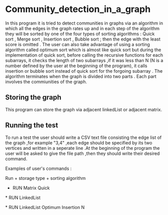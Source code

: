 # Community_detection_in_a_graph

In this program it is tried to detect communities in graphs via an algorithm in which all the edges in the graph rates up and 
in each step of the algorithm they will be sorted by one of the four types of sorting algorithms :
Quick sort , Merge sort , Insertion sort , Bubble sort ; then the edge with the least score is omitted . 
The user can also take advantage of using a sorting algorithm called optimum sort which is almost like quick sort but
during the implementation of quick sort, before calling the recursive functions for each subarrays, it checks the length of 
two subarrays ,if it was less than N (N is a number defined by the user at the beginning of the program), it calls insertion or bubble sort instead of quick sort for the forgoing subarray . 
The algorithm terminates when the graph is divided into two parts . Each part involves the commiunities of the graph.

## Storing the graph 
This program can store the graph via adjacent linkedList or adjacent matrix.

## Running the test
To run a test the user should write a CSV text file consisting the edge list of the graph ,for example "3,4" ,each edge should 
be specified by its two vertices and written in a seperate line .At the beginning of the program the user will be asked to 
give the file path ,then they should write their desired command.

Examples of user's commands :

Run + storage type + sorting algorithm

* RUN‬‬ ‫‪Matrix‬‬ ‫‪Quick‬‬ 

‫‪‫‪* RUN‬‬ ‫‪LinkedList‬‬ 

*‫‪ RUN‬‬ ‫‪LinkedList‬‬ Optimum‬‬ ‫‪Insertion‬‬ ‫‪N‬‬


